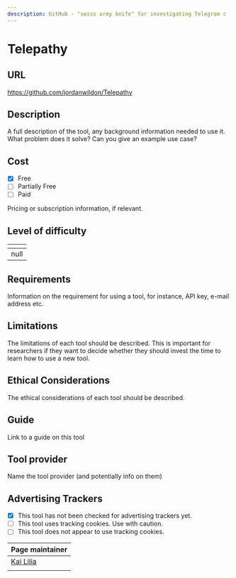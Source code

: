 ```yaml
---
description: GitHub - "swiss army knife" for investigating Telegram c
---
```


# Telepathy

## URL

https://github.com/jordanwildon/Telepathy

## Description

A full description of the tool, any background information needed to use it. What problem does it solve? Can you give an example use case?

## Cost

* [x] Free
* [ ] Partially Free
* [ ] Paid

Pricing or subscription information, if relevant.

## Level of difficulty

<table><thead><tr><th data-type="rating" data-max="5"></th></tr></thead><tbody><tr><td>null</td></tr></tbody></table>

## Requirements

Information on the requirement for using a tool, for instance, API key, e-mail address etc.

## Limitations

The limitations of each tool should be described. This is important for researchers if they want to decide whether they should invest the time to learn how to use a new tool.

## Ethical Considerations

The ethical considerations of each tool should be described.

## Guide

Link to a guide on this tool

## Tool provider

Name the tool provider (and potentially info on them)

## Advertising Trackers

* [x] This tool has not been checked for advertising trackers yet.
* [ ] This tool uses tracking cookies. Use with caution.
* [ ] This tool does not appear to use tracking cookies.

<table><thead><tr><th data-type="users" data-multiple>Page maintainer</th></tr></thead><tbody><tr><td><a href="https://app.gitbook.com/u/sJIljbKbFva9PHVVmkcbA9IcbRj1">Kai Lilia</a></td></tr><tr><td></td></tr></tbody></table>


